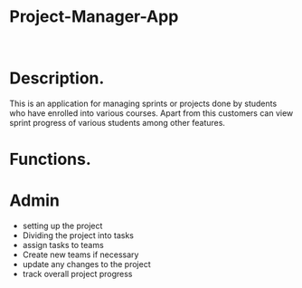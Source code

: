# Project-Manager-App
<br/>

# Description. <br/>

This is an application for managing sprints or projects done by students who have enrolled into various courses.
Apart from this customers can view sprint progress of various students among other features.

# Functions.<br/>

# Admin
- setting up the project <br/>
- Dividing the project into tasks
- assign tasks to teams
- Create new teams if necessary
- update any changes to the project
- track overall project progress
